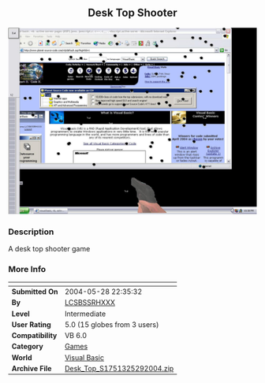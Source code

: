 ﻿<div align="center">

## Desk Top Shooter

<img src="PIC2004529042575902.JPG">
</div>

### Description

A desk top shooter game
 
### More Info
 


<span>             |<span>
---                |---
**Submitted On**   |2004-05-28 22:35:32
**By**             |[LCSBSSRHXXX](https://github.com/Planet-Source-Code/PSCIndex/blob/master/ByAuthor/lcsbssrhxxx.md)
**Level**          |Intermediate
**User Rating**    |5.0 (15 globes from 3 users)
**Compatibility**  |VB 6\.0
**Category**       |[Games](https://github.com/Planet-Source-Code/PSCIndex/blob/master/ByCategory/games__1-38.md)
**World**          |[Visual Basic](https://github.com/Planet-Source-Code/PSCIndex/blob/master/ByWorld/visual-basic.md)
**Archive File**   |[Desk\_Top\_S1751325292004\.zip](https://github.com/Planet-Source-Code/lcsbssrhxxx-desk-top-shooter__1-54077/archive/master.zip)








